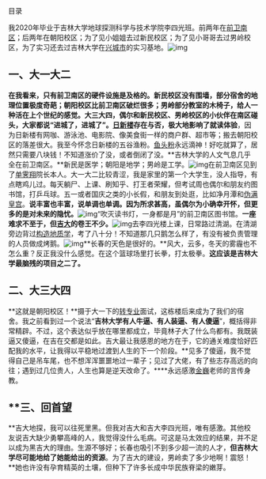 
目录

我2020年毕业于吉林大学地球探测科学与技术学院李四光班。前两年在[前卫南区](https://www.zhihu.com/search?q=前卫南区&search_source=Entity&hybrid_search_source=Entity&hybrid_search_extra={"sourceType"%3A"answer"%2C"sourceId"%3A2468659403})；后两年在朝阳校区；为了见小姐姐去过新民校区；为了见小哥哥去过男岭校区，为了实习还去过吉林大学在[兴城市](https://www.zhihu.com/search?q=兴城市&search_source=Entity&hybrid_search_source=Entity&hybrid_search_extra={"sourceType"%3A"answer"%2C"sourceId"%3A2468659403})的实习基地。![img](assets/v2-b2a75b7727b16e64340fb98813ab1c84_1440w.webp)

## 一、大一大二

**在我看来，只有前卫南区的硬件设施是及格的。**新民校区没有围墙，部分宿舍的地理位置极度奇葩；朝阳校区比前卫南区破烂很多；男岭部分教室的木椅子，给人一种活在上个世纪的感觉。大三大四，偶尔和新民校区、男岭校区的小伙伴在南区碰头，大家都说“进城了，进城了”。**[日新楼](https://www.zhihu.com/search?q=日新楼&search_source=Entity&hybrid_search_source=Entity&hybrid_search_extra={"sourceType"%3A"answer"%2C"sourceId"%3A2468659403})存在与否，极大地影响了就读体验**，因为日新楼有网咖、游泳池、电影院、像美食街一样的商户群、超市等；搬去朝阳校区的落差很大。我至今怀念日新楼的五谷渔粉。[鱼头粉](https://www.zhihu.com/search?q=鱼头粉&search_source=Entity&hybrid_search_source=Entity&hybrid_search_extra={"sourceType"%3A"answer"%2C"sourceId"%3A2468659403})永远滴神！好吃就算了，居然只需要八块钱！不知道涨价了没，或者倒闭了没。**吉林大学的人文气息几乎全在前卫南区。**新民是医学；朝阳是地学；男岭是工学。![img](assets/v2-1a52ea599b23f52b4585af2974a506a6_1440w.webp)在前卫南区见到了[单霁翔](https://www.zhihu.com/search?q=单霁翔&search_source=Entity&hybrid_search_source=Entity&hybrid_search_extra={"sourceType"%3A"answer"%2C"sourceId"%3A2468659403})院长本人。大一大二比较青涩，我是家里的第一个大学生，没人指导，有点瞎鸡儿过。每天躺尸、上课、刷知乎、打王者荣耀，但考试周也偶尔和朋友约图书馆，打乒乓球。五一或者国庆之类的小长假，和朋友到处逛，比如净月潭和[伪满皇宫](https://www.zhihu.com/search?q=伪满皇宫&search_source=Entity&hybrid_search_source=Entity&hybrid_search_extra={"sourceType"%3A"answer"%2C"sourceId"%3A2468659403})。**说丰富也丰富，说单调也单调。因为所求甚高，虽偶尔为小确幸开怀，但更多的是对未来的隐忧。**![img](assets/v2-379174834bd2310f0a6ee0638eb56624_1440w.webp)“吹灭读书灯，一身都是月”的前卫南区图书馆。**一座难求不至于，但[吉大](https://www.zhihu.com/search?q=吉大&search_source=Entity&hybrid_search_source=Entity&hybrid_search_extra={"sourceType"%3A"answer"%2C"sourceId"%3A2468659403})的卷王不少。**![img](assets/v2-3a21f5e95344df7e64347a870b3d910a_1440w.webp)去李四光楼上课，日常路过清湖。在清湖旁边背过[构造地质学](https://www.zhihu.com/search?q=构造地质学&search_source=Entity&hybrid_search_source=Entity&hybrid_search_extra={"sourceType"%3A"answer"%2C"sourceId"%3A2468659403})，考了八十分！不知道那几只鹅怎么样了，有没有被负责管理的人员做成烤鹅。![img](assets/v2-dc1c2a77352975d74374e0b0b7af9f6c_1440w.webp)**长春的天色是很好的。**风大，云多，冬天的雾霾也不怎么重？反正我没什么感觉。在这个篮球场里打长拳，打太极拳。**这应该是吉林大学最脑残的项目之二了。**

## 二、大三大四

**这就是朝阳校区！**摄于大一下的[转专业](https://www.zhihu.com/search?q=转专业&search_source=Entity&hybrid_search_source=Entity&hybrid_search_extra={"sourceType"%3A"answer"%2C"sourceId"%3A2468659403})面试，这栋楼后来成为了我们的宿舍。我之前看到过一个说法“**吉林大学有人牛逼、有人装逼、有人傻逼**”，概括得非常精辟。不过，这个表达似乎放在哪里都成立，毕竟林子大了什么鸟都有。我既装逼又傻逼，在吉在交都是如此。吉大最让我感恩的地方在于，它的通关难度恰好匹配我的水平，让我得以平稳地过渡到人生的下一个阶段。**见多了傻逼，我不觉得自己是吊车尾，也不想浑浑噩噩地过一辈子；见过了大佬，有了些志存高远的向往；遇到过几位贵人，人生也算是逆天改命了。****永远感激[金巍](https://www.zhihu.com/search?q=金巍&search_source=Entity&hybrid_search_source=Entity&hybrid_search_extra={"sourceType"%3A"answer"%2C"sourceId"%3A2468659403})老师的言传身教。

## **三、回首望

**吉大地探，我可以往死里黑。但我对吉大和吉大李四光班，唯有感激。其他校友说吉大缺少勇攀高峰的人，我觉得没什么毛病。可这是马太效应的结果，并不足以成为黑吉大的理由。生源不够好；长春也吸引不到多少超一流的人才，**但吉林大学尽可能地给了她能给出的资源**。为了吉大的建设，男岭卖了多少地啊！震怒！**她也许没有孕育精英的土壤，但种下了许多长成中华民族脊梁的嫩芽。